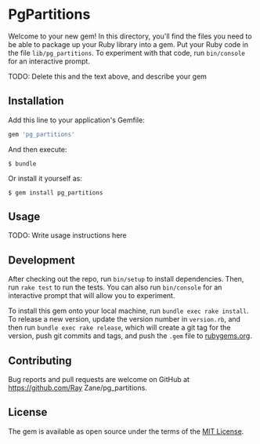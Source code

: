 # PgPartitions

Welcome to your new gem! In this directory, you'll find the files you need to be able to package up your Ruby library into a gem. Put your Ruby code in the file `lib/pg_partitions`. To experiment with that code, run `bin/console` for an interactive prompt.

TODO: Delete this and the text above, and describe your gem

## Installation

Add this line to your application's Gemfile:

```ruby
gem 'pg_partitions'
```

And then execute:

    $ bundle

Or install it yourself as:

    $ gem install pg_partitions

## Usage

TODO: Write usage instructions here

## Development

After checking out the repo, run `bin/setup` to install dependencies. Then, run `rake test` to run the tests. You can also run `bin/console` for an interactive prompt that will allow you to experiment.

To install this gem onto your local machine, run `bundle exec rake install`. To release a new version, update the version number in `version.rb`, and then run `bundle exec rake release`, which will create a git tag for the version, push git commits and tags, and push the `.gem` file to [rubygems.org](https://rubygems.org).

## Contributing

Bug reports and pull requests are welcome on GitHub at https://github.com/Ray Zane/pg_partitions.


## License

The gem is available as open source under the terms of the [MIT License](http://opensource.org/licenses/MIT).

